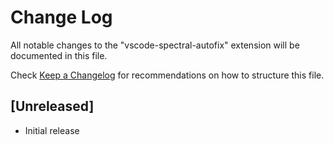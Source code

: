 <!--
SPDX-FileCopyrightText: 2023 Industria de Diseño Textil S.A. INDITEX

SPDX-License-Identifier: Apache-2.0
-->

# Change Log

All notable changes to the "vscode-spectral-autofix" extension will be documented in this file.

Check [Keep a Changelog](http://keepachangelog.com/) for recommendations on how to structure this file.

## [Unreleased]

- Initial release